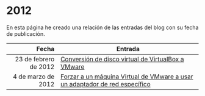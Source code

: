 # 2012

En esta página he creado una relación de las entradas del blog con su fecha de publicación.

| Fecha  | Entrada |
| --: | -- |
| 23 de febrero de 2012 | [Conversión de disco virtual de VirtualBox a VMware](#2012_01) |
| 4 de marzo de 2012 | [Forzar a un máquina Virtual de VMware a usar un adaptador de red específico](#2012_02) |
